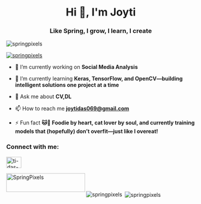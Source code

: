 <h1 align="center">Hi 👋, I'm Joyti</h1>
<h3 align="center">Like Spring, I grow, I learn, I create</h3>

<p align="left"> <img src="https://komarev.com/ghpvc/?username=springpixels&label=Profile%20views&color=0e75b6&style=flat" alt="springpixels" /> </p>

<p align="left"> <a href="https://github.com/ryo-ma/github-profile-trophy"><img src="https://github-profile-trophy.vercel.app/?username=springpixels" alt="springpixels" /></a> </p>

- 🔭 I’m currently working on **Social Media Analysis**

- 🌱 I’m currently learning **Keras, TensorFlow, and OpenCV—building intelligent solutions one project at a time**

- 💬 Ask me about **CV,DL**

- 📫 How to reach me **joytidas069@gmail.com**

- ⚡ Fun fact **🐱🍩 Foodie by heart, cat lover by soul, and currently training models that (hopefully) don’t overfit—just like I overeat!**

<h3 align="left">Connect with me:</h3>
<p align="left">
<a href="https://linkedin.com/in/ti-das-4057aa265/" target="blank"><img align="center" src="https://raw.githubusercontent.com/rahuldkjain/github-profile-readme-generator/master/src/images/icons/Social/linked-in-alt.svg" alt="ti-das-4057aa265/" height="30" width="40" /></a>
</p>


<p><a href="https://ko-fi.com/SpringPixels"> <img align="left" src="https://cdn.ko-fi.com/cdn/kofi3.png?v=3" height="50" width="210" alt="SpringPixels" /></a></p><br><br>

<p><img align="left" src="https://github-readme-stats.vercel.app/api/top-langs?username=springpixels&show_icons=true&locale=en&layout=compact" alt="springpixels" /></p>

<p>&nbsp;<img align="center" src="https://github-readme-stats.vercel.app/api?username=springpixels&show_icons=true&locale=en" alt="springpixels" /></p>

